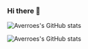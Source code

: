 ### Hi there 👋

<!--
**Averroes/Averroes** is a ✨ _special_ ✨ repository because its `README.md` (this file) appears on your GitHub profile.

Here are some ideas to get you started:
-->

![Averroes's GitHub stats](https://github-readme-stats.vercel.app/api?username=Averroes&count_private=true&show_icons=true&theme=dracula&include_all_commits=true&count_private=true)

![Averroes's GitHub stats](https://github-readme-stats.vercel.app/api/top-langs/?username=Averroes&langs_count=10)

